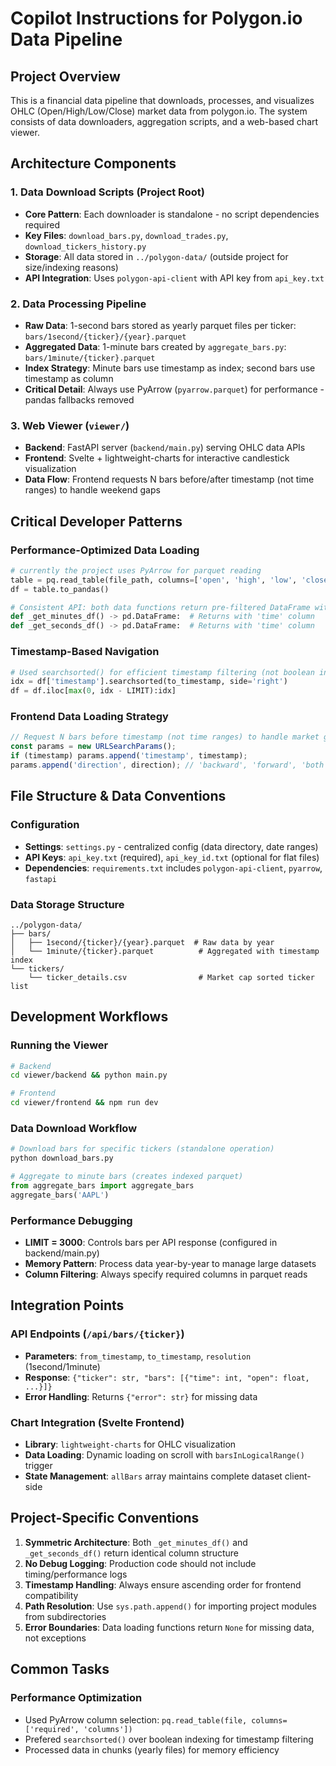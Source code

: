 # Copilot Instructions for Polygon.io Data Pipeline

## Project Overview
This is a financial data pipeline that downloads, processes, and visualizes OHLC (Open/High/Low/Close) market data from polygon.io. The system consists of data downloaders, aggregation scripts, and a web-based chart viewer.

## Architecture Components

### 1. Data Download Scripts (Project Root)
- **Core Pattern**: Each downloader is standalone - no script dependencies required
- **Key Files**: `download_bars.py`, `download_trades.py`, `download_tickers_history.py`
- **Storage**: All data stored in `../polygon-data/` (outside project for size/indexing reasons)
- **API Integration**: Uses `polygon-api-client` with API key from `api_key.txt`

### 2. Data Processing Pipeline
- **Raw Data**: 1-second bars stored as yearly parquet files per ticker: `bars/1second/{ticker}/{year}.parquet`
- **Aggregated Data**: 1-minute bars created by `aggregate_bars.py`: `bars/1minute/{ticker}.parquet`
- **Index Strategy**: Minute bars use timestamp as index; second bars use timestamp as column
- **Critical Detail**: Always use PyArrow (`pyarrow.parquet`) for performance - pandas fallbacks removed

### 3. Web Viewer (`viewer/`)
- **Backend**: FastAPI server (`backend/main.py`) serving OHLC data APIs
- **Frontend**: Svelte + lightweight-charts for interactive candlestick visualization
- **Data Flow**: Frontend requests N bars before/after timestamp (not time ranges) to handle weekend gaps

## Critical Developer Patterns

### Performance-Optimized Data Loading
```python
# currently the project uses PyArrow for parquet reading
table = pq.read_table(file_path, columns=['open', 'high', 'low', 'close'])
df = table.to_pandas()

# Consistent API: both data functions return pre-filtered DataFrame with 'time' column
def _get_minutes_df() -> pd.DataFrame:  # Returns with 'time' column
def _get_seconds_df() -> pd.DataFrame:  # Returns with 'time' column
```

### Timestamp-Based Navigation
```python
# Used searchsorted() for efficient timestamp filtering (not boolean indexing)
idx = df['timestamp'].searchsorted(to_timestamp, side='right')
df = df.iloc[max(0, idx - LIMIT):idx]
```

### Frontend Data Loading Strategy
```javascript
// Request N bars before timestamp (not time ranges) to handle market gaps
const params = new URLSearchParams();
if (timestamp) params.append('timestamp', timestamp);
params.append('direction', direction); // 'backward', 'forward', 'both'
```

## File Structure & Data Conventions

### Configuration
- **Settings**: `settings.py` - centralized config (data directory, date ranges)
- **API Keys**: `api_key.txt` (required), `api_key_id.txt` (optional for flat files)
- **Dependencies**: `requirements.txt` includes `polygon-api-client`, `pyarrow`, `fastapi`

### Data Storage Structure
```
../polygon-data/
├── bars/
│   ├── 1second/{ticker}/{year}.parquet  # Raw data by year
│   └── 1minute/{ticker}.parquet          # Aggregated with timestamp index
└── tickers/
    └── ticker_details.csv                # Market cap sorted ticker list
```

## Development Workflows

### Running the Viewer
```bash
# Backend
cd viewer/backend && python main.py

# Frontend  
cd viewer/frontend && npm run dev
```

### Data Download Workflow
```python
# Download bars for specific tickers (standalone operation)
python download_bars.py

# Aggregate to minute bars (creates indexed parquet)
from aggregate_bars import aggregate_bars
aggregate_bars('AAPL')
```

### Performance Debugging
- **LIMIT = 3000**: Controls bars per API response (configured in backend/main.py)
- **Memory Pattern**: Process data year-by-year to manage large datasets
- **Column Filtering**: Always specify required columns in parquet reads

## Integration Points

### API Endpoints (`/api/bars/{ticker}`)
- **Parameters**: `from_timestamp`, `to_timestamp`, `resolution` (1second/1minute)
- **Response**: `{"ticker": str, "bars": [{"time": int, "open": float, ...}]}`
- **Error Handling**: Returns `{"error": str}` for missing data

### Chart Integration (Svelte Frontend)
- **Library**: `lightweight-charts` for OHLC visualization
- **Data Loading**: Dynamic loading on scroll with `barsInLogicalRange()` trigger
- **State Management**: `allBars` array maintains complete dataset client-side

## Project-Specific Conventions

1. **Symmetric Architecture**: Both `_get_minutes_df()` and `_get_seconds_df()` return identical column structure
2. **No Debug Logging**: Production code should not include timing/performance logs
3. **Timestamp Handling**: Always ensure ascending order for frontend compatibility
4. **Path Resolution**: Use `sys.path.append()` for importing project modules from subdirectories
5. **Error Boundaries**: Data loading functions return `None` for missing data, not exceptions

## Common Tasks

### Performance Optimization
- Used PyArrow column selection: `pq.read_table(file, columns=['required', 'columns'])`
- Prefered `searchsorted()` over boolean indexing for timestamp filtering
- Processed data in chunks (yearly files) for memory efficiency
